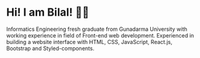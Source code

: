 # Hi! I am Bilal! :zombie_man:
Informatics Engineering fresh graduate from Gunadarma University with working experience in field of Front-end web development. Experienced in building a website interface with HTML, CSS, JavaScript, React.js, Bootstrap and Styled-components. 
